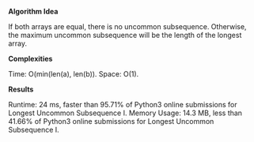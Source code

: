 **Algorithm Idea**

If both arrays are equal, there is no 
uncommon subsequence. Otherwise, the 
maximum uncommon subsequence will be the length of 
the longest array. 

**Complexities**

Time: O(min(len(a), len(b)).
Space: O(1).

**Results**

Runtime: 24 ms, faster than 95.71% of Python3 online submissions for Longest Uncommon Subsequence I.
Memory Usage: 14.3 MB, less than 41.66% of Python3 online submissions for Longest Uncommon Subsequence I.
